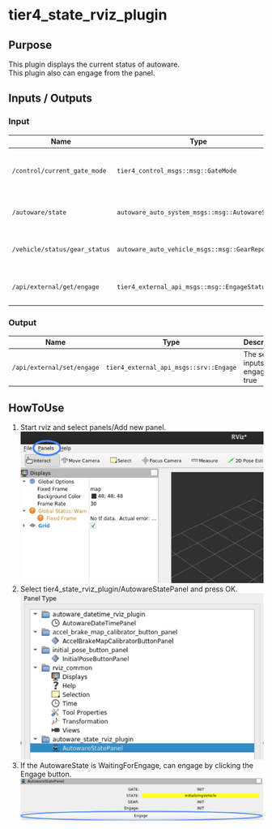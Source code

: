 # tier4_state_rviz_plugin

## Purpose

This plugin displays the current status of autoware.  
This plugin also can engage from the panel.

## Inputs / Outputs

### Input

| Name                          | Type                                            | Description                                        |
| ----------------------------- | ----------------------------------------------- | -------------------------------------------------- |
| `/control/current_gate_mode`  | `tier4_control_msgs::msg::GateMode`             | The topic represents the state of AUTO or EXTERNAL |
| `/autoware/state`             | `autoware_auto_system_msgs::msg::AutowareState` | The topic represents the state of Autoware         |
| `/vehicle/status/gear_status` | `autoware_auto_vehicle_msgs::msg::GearReport`   | The topic represents the state of Gear             |
| `/api/external/get/engage`    | `tier4_external_api_msgs::msg::EngageStatus`    | The topic represents the state of Engage           |

### Output

| Name                       | Type                                   | Description                    |
| -------------------------- | -------------------------------------- | ------------------------------ |
| `/api/external/set/engage` | `tier4_external_api_msgs::srv::Engage` | The service inputs engage true |

## HowToUse

1. Start rviz and select panels/Add new panel.
   ![select_panel](./images/select_panels.png)
2. Select tier4_state_rviz_plugin/AutowareStatePanel and press OK.
   ![select_state_plugin](./images/select_state_plugin.png)
3. If the AutowareState is WaitingForEngage, can engage by clicking the Engage button.
   ![select_engage](./images/select_engage.png)
